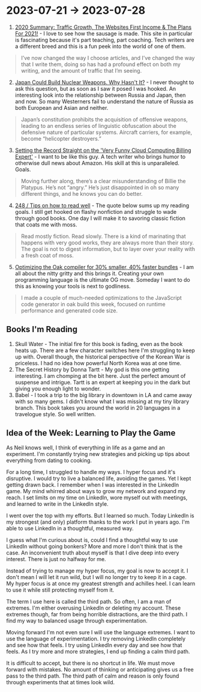 # 2023-07-21 → 2023-07-28

1. [2020 Summary: Traffic Growth, The Websites First Income & The Plans For 2021!](https://openupthecloud.com/2020-a-year-in-review/) - I love to see how the sausage is made. This site in particular is fascinating because it's part teaching, part coaching. Tech writers are a different breed and this is a fun peek into the world of one of them.

> I’ve now changed the way I choose articles, and I’ve changed the way that I write them, doing so has had a profound effect on both my writing, and the amount of traffic that I’m seeing.

2. [Japan Could Build Nuclear Weapons. Why Hasn't It?](https://nationalinterest.org/blog/reboot/japanese-nuclear-weapons-washington-was-right-stop-it-197040) - I never thought to ask this question, but as soon as I saw it posed I was hooked. An interesting look into the relationship between Russia and Japan, then and now. So many Westerners fail to understand the nature of Russia as both European and Asian and neither.

> Japan’s constitution prohibits the acquisition of offensive weapons, leading to an endless series of linguistic obfuscation about the defensive nature of particular systems. Aircraft carriers, for example, become “helicopter destroyers.”

3. [Setting the Record Straight on the 'Very Funny Cloud Computing Billing Expert'](https://www.lastweekinaws.com/blog/setting-the-record-straight-on-the-very-funny-cloud-computing-billing-expert/) - I want to be like this guy. A tech writer who brings humor to otherwise dull news about Amazon. His skill at this is unparalleled. Goals.

> Moving further along, there’s a clear misunderstanding of Billie the Platypus. He’s not “angry.” He’s just disappointed in oh so many different things, and he knows you can do better.

4. [248 / Tips on how to read well](https://getmatter.com/email/28240640/?token=28240640%3AId3TW5rwfO4q3UuCLlGyX4hRDlg) - The quote below sums up my reading goals. I still get hooked on flashy nonfiction and struggle to wade through good books. One day I will make it to savoring classic fiction that coats me with moss.

> Read mostly fiction. Read slowly. There is a kind of marinating that happens with very good works, they are always more than their story. The goal is not to digest information, but to layer over your reality with a fresh coat of moss.

5. [Optimizing the Oak compiler for 30% smaller, 40% faster bundles](https://oaklang.org/posts/oak-perf-jan-2022/) - I am all about the nitty gritty and this brings it. Creating your own programming language is the ultimate OG move. Someday I want to do this as knowing your tools is next to godliness.

> I made a couple of much-needed optimizations to the JavaScript code generator in oak build this week, focused on runtime performance and generated code size.

## Books I'm Reading

1. Skull Water - The initial fire for this book is fading, even as the book heats up. There are a few character switches here I'm struggling to keep up with. Overall though, the historical perspective of the Korean War is priceless. I had no idea how powerful North Korea was at one time.
2. The Secret History by Donna Tartt - My god is this one getting interesting. I am chomping at the bit here. Just the perfect amount of suspense and intrigue. Tartt is an expert at keeping you in the dark but giving you enough light to wonder.
3. Babel - I took a trip to the big library in downtown in LA and came away with so many gems. I didn't know what I was missing at my tiny library branch. This book takes you around the world in 20 languages in a travelogue style. So well written.

## Idea of the Week: Learning to Play the Game

As Neil knows well, I think of everything in life as a game and an experiment. I'm constantly trying new strategies and picking up tips about everything from dating to cooking.

For a long time, I struggled to handle my ways. I hyper focus and it's disruptive. I would try to live a balanced life, avoiding the games. Yet I kept getting drawn back. I remember when I was interested in the LinkedIn game. My mind whirred about ways to grow my network and expand my reach. I set limits on my time on LinkedIn, wore myself out with meetings, and learned to write in the LinkedIn style.

I went over the top with my efforts. But I learned so much. Today LinkedIn is my strongest (and only) platform thanks to the work I put in years ago. I'm able to use LinkedIn in a thoughtful, measured way.

I guess what I'm curious about is, could I find a thoughtful way to use LinkedIn without going bonkers? More and more I don't think that is the case. An inconvenient truth about myself is that I dive deep into every interest. There is just no halfway for me.

Instead of trying to manage my hyper focus, my goal is now to accept it. I don't mean I will let it run wild, but I will no longer try to keep it in a cage. My hyper focus is at once my greatest strength and achilles heel. I can learn to use it while still protecting myself from it.

The term I use here is called the third path. So often, I am a man of extremes. I'm either overusing LinkedIn or deleting my account. These extremes though, far from being horrible distractions, are the third path. I find my way to balanced usage through experimentation.

Moving forward I'm not even sure I will use the language extremes. I want to use the language of experimentation. I try removing LinkedIn completely and see how that feels. I try using LinkedIn every day and see how that feels. As I try more and more strategies, I end up finding a calm third path.

It is difficult to accept, but there is no shortcut in life. We must move forward with mistakes. No amount of thinking or anticipating gives us a free pass to the third path. The third path of calm and reason is only found through experiments that at times look wild.

